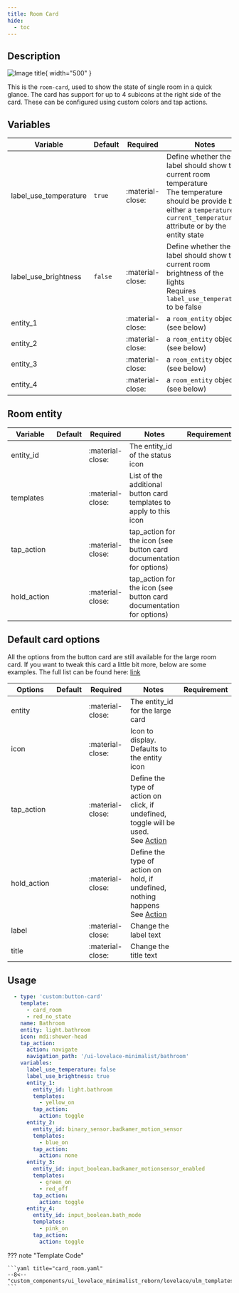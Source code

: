 ```yaml
---
title: Room Card
hide:
  - toc
---
```

<!-- markdownlint-disable MD046 -->

## Description

![Image title](../../assets/img/ulm_cards/room-card.png){ width="500" }

This is the `room-card`, used to show the state of single room in a quick glance.
The card has support for up to 4 subicons at the right side of the card. These can be configured using custom colors and tap actions.

## Variables

| Variable                               | Default         | Required         | Notes          | Requirement |
|----------------------------------------|-----------------|------------------|----------------|-------------|
| label_use_temperature                  | `true`          | :material-close: | Define whether the label should show the current room temperature</br>The temperature should be provide by either a `temperature` or `current_temperature` attribute or by the entity state |
| label_use_brightness                   | `false`         | :material-close: | Define whether the label should show the current room brightness of the lights</br>Requires `label_use_temperature` to be false |
| entity_1                               |                 | :material-close: | a `room_entity` object (see below) |  |
| entity_2                               |                 | :material-close: | a `room_entity` object (see below) |  |
| entity_3                               |                 | :material-close: | a `room_entity` object (see below) |  |
| entity_4                               |                 | :material-close: | a `room_entity` object (see below) |  |

## Room entity

| Variable                               | Default         | Required         | Notes          | Requirement |
|----------------------------------------|-----------------|------------------|----------------|-------------|
| entity_id                              |                 | :material-close: | The entity_id of the status icon | |
| templates                              |                 | :material-close: | List of the additional button card templates to apply to this icon | |
| tap_action                             |                 | :material-close: | tap_action for the icon (see button card documentation for options) |  |
| hold_action                            |                 | :material-close: | tap_action for the icon (see button card documentation for options) |  |

## Default card options

All the options from the button card are still available for the large room card.
If you want to tweak this card a little bit more, below are some examples. The full list can be found here: [link](https://github.com/custom-cards/button-card#main-options)

| Options                                | Default         | Required         | Notes          | Requirement |
|----------------------------------------|-----------------|------------------|----------------|-------------|
| entity                                 |                 | :material-close: | The entity_id for the large card | |
| icon                                   |                 | :material-close: | Icon to display. Defaults to the entity icon | |
| tap_action                             |                 | :material-close: | Define the type of action on click, if undefined, toggle will be used.</br>See [Action](https://github.com/custom-cards/button-card#Action)| |
| hold_action                            |                 | :material-close: | Define the type of action on hold, if undefined, nothing happens</br> See [Action](https://github.com/custom-cards/button-card#Action)| |
| label                                  |                 | :material-close: | Change the label text | |
| title                                  |                 | :material-close: | Change the title text | |

## Usage

```yaml
  - type: 'custom:button-card'
    template:
      - card_room
      - red_no_state
    name: Bathroom
    entity: light.bathroom
    icon: mdi:shower-head
    tap_action:
      action: navigate
      navigation_path: '/ui-lovelace-minimalist/bathroom'
    variables:
      label_use_temperature: false
      label_use_brightness: true
      entity_1:
        entity_id: light.bathroom
        templates:
          - yellow_on
        tap_action:
          action: toggle
      entity_2:
        entity_id: binary_sensor.badkamer_motion_sensor
        templates:
          - blue_on
        tap_action:
          action: none
      entity_3:
        entity_id: input_boolean.badkamer_motionsensor_enabled
        templates:
          - green_on
          - red_off
        tap_action:
          action: toggle
      entity_4:
        entity_id: input_boolean.bath_mode
        templates:
          - pink_on
        tap_action:
          action: toggle
```

??? note "Template Code"

    ```yaml title="card_room.yaml"
    --8<-- "custom_components/ui_lovelace_minimalist_reborn/lovelace/ulm_templates/card_templates/cards/card_room.yaml"
    ```
